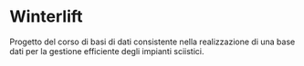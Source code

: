 # Winterlift
Progetto del corso di basi di dati consistente nella realizzazione di una base dati per la gestione efficiente degli impianti sciistici.

